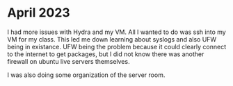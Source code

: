 # April 2023

I had more issues with Hydra and my VM. All I wanted to do was ssh into my VM for my class. This led me down learning about syslogs and also UFW being in existance. UFW being the problem because it could clearly connect to the internet to get packages, but I did not know there was another firewall on ubuntu live servers themselves.

I was also doing some organization of the server room.